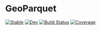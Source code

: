 # GeoParquet

[![Stable](https://img.shields.io/badge/docs-stable-blue.svg)](https://evetion.github.io/GeoParquet.jl/stable)
[![Dev](https://img.shields.io/badge/docs-dev-blue.svg)](https://evetion.github.io/GeoParquet.jl/dev)
[![Build Status](https://github.com/evetion/GeoParquet.jl/actions/workflows/CI.yml/badge.svg?branch=main)](https://github.com/evetion/GeoParquet.jl/actions/workflows/CI.yml?query=branch%3Amain)
[![Coverage](https://codecov.io/gh/evetion/GeoParquet.jl/branch/main/graph/badge.svg)](https://codecov.io/gh/evetion/GeoParquet.jl)

